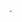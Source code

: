 <!-- Funcionalidades del Bot:
Responde Preguntas: Utiliza un archivo JSON para buscar respuestas a preguntas predefinidas.
Busca en Google: Realiza búsquedas en Google para obtener información en tiempo real.
Manejo de Voz: Configura la voz del bot y habla las respuestas utilizando pyttsx3.
Agregar Nuevas Preguntas y Respuestas: Permite agregar nuevas preguntas y respuestas al archivo JSON.
Retroalimentación: Permite al usuario corregir respuestas incorrectas y guardar las correcciones.
Siguientes Pasos:
Añadir Más APIs: Puedes integrar otras APIs como noticias, precios de criptomonedas, etc.
NLP: Mejorar el procesamiento de lenguaje natural para entender mejor las preguntas.
Interfaz Gráfica: Crear una interfaz gráfica con tkinter o un frontend web con Flask o Django para mejorar la interacción.
Si tienes más ideas o necesitas ayuda con otra funcionalidad, ¡háznoslo saber! -->.